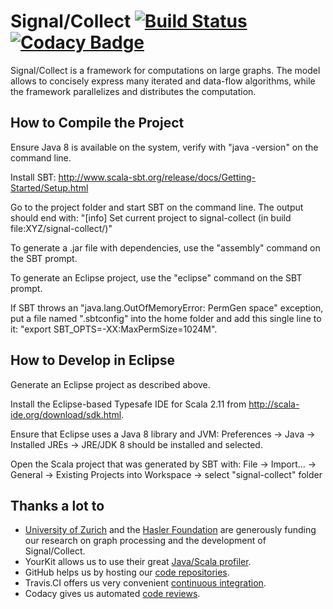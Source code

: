 Signal/Collect [![Build Status](https://travis-ci.org/uzh/signal-collect.svg?branch=master)](https://travis-ci.org/uzh/signal-collect/branches) [![Codacy Badge](https://www.codacy.com/project/badge/caeae1f7f80744cb8edad9280ac87d4a)](https://www.codacy.com/public/uzh/signalcollect) 
==============

Signal/Collect is a framework for computations on large graphs. The model allows to concisely express many iterated and data-flow algorithms, while the framework parallelizes and distributes the computation.

How to Compile the Project
--------------------------
Ensure Java 8 is available on the system, verify with "java -version" on the command line.

Install SBT: http://www.scala-sbt.org/release/docs/Getting-Started/Setup.html

Go to the project folder and start SBT on the command line. The output should end with:
"[info] Set current project to signal-collect (in build file:XYZ/signal-collect/)"

To generate a .jar file with dependencies, use the "assembly" command on the SBT prompt.

To generate an Eclipse project, use the "eclipse" command on the SBT prompt.

If SBT throws an "java.lang.OutOfMemoryError: PermGen space" exception, put a file named ".sbtconfig" into the home folder and add this single line to it: "export SBT_OPTS=-XX:MaxPermSize=1024M".


How to Develop in Eclipse
-------------------------
Generate an Eclipse project as described above.

Install the Eclipse-based Typesafe IDE for Scala 2.11 from http://scala-ide.org/download/sdk.html.

Ensure that Eclipse uses a Java 8 library and JVM: Preferences → Java → Installed JREs → JRE/JDK 8 should be installed and selected.

Open the Scala project that was generated by SBT with: File → Import... → General → Existing Projects into Workspace → select "signal-collect" folder


Thanks a lot to
---------------
* [University of Zurich](http://www.ifi.uzh.ch/ddis.html) and the [Hasler Foundation](http://www.haslerstiftung.ch/en/home) are generously funding our research on graph processing and the development of Signal/Collect.
* YourKit allows us to use their great [Java/Scala profiler](http://www.yourkit.com/java/profiler/index.jsp).
* GitHub helps us by hosting our [code repositories](https://github.com/uzh/signal-collect).
* Travis.CI offers us very convenient [continuous integration](https://travis-ci.org/uzh/signal-collect).
* Codacy gives us automated [code reviews](https://www.codacy.com/public/uzh/signalcollect).
